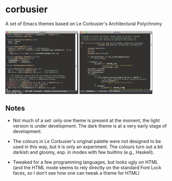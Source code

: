 # corbusier
A set of Emacs themes based on Le Corbusier's Architectural Polychromy

<img alt="Haskell in corbusier-dark mode" src="https://raw.githubusercontent.com/maciejpirog/corbusier/main/screenshots/1.png" width="45%"> <img alt="Haskell in corbusier-dark mode" src="https://raw.githubusercontent.com/maciejpirog/corbusier/main/screenshots/2.png" width="45%">

## Notes

- Not much of a set: only one theme is present at the moment, the light version is under development. The dark theme is at a very early stage of development.

- The colours in Le Corbusier's original palette were not designed to be used in this way, but it is only an experiment. The colours turn out a bit darkish and gloomy, esp. in modes with few builtins (e.g., Haskell).

- Tweaked for a few programming languages, but looks ugly on HTML (and the HTML mode seems to rely directly on the standard Font Lock faces, so I don't see how one can tweak a theme for HTML)
